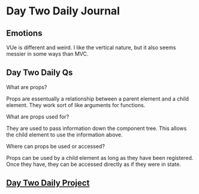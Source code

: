# Day Two Daily Journal

## Emotions

VUe is different and weird. I like the vertical nature, but it also seems messier in some ways than MVC.

## Day Two Daily Qs

What are props?

Props are essentually a relationship between a parent element and a child element. They work sort of like arguments for functions.

What are props used for?

They are used to pass information down the component tree. This allows the child element to use the information above.

Where can props be used or accessed?

Props can be used by a child element as long as they have been registered. Once they have, they can be accessed directly as if they were in state.


## [Day Two Daily Project](https://github.com/CMitchell5619/nasa-apod)
